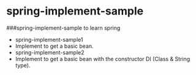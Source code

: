 # spring-implement-sample
###spring-implement-sample to learn spring  
* spring-implement-sample1  
 * Implement to get a basic bean.  
* spring-implement-sample2  
 * Implement to get a basic bean with the constructor DI (Class & String type).  
